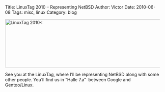 Title: LinuxTag 2010 &#8211; Representing NetBSD
Author: Victor
Date: 2010-06-08
Tags: misc, linux
Category: blog

<a class="trigger_lightbox" href="http://static.dornea.nu/img/2010/68134606113c7762fa615de914ad9d13.jpg"><img class="trigger_lightbox" title="LinuxTag 2010<" alt="LinuxTag 2010<" src="http://static.dornea.nu/img/2010/68134606113c7762fa615de914ad9d13.jpg" width="590" height="157" /></a>

See you at the LinuxTag, where I&#8217;ll be representing NetBSD along with some other people. You&#8217;ll find us in &#8220;Halle 7.a&#8221;  between Google and Gentoo/Linux. <!--break-->
